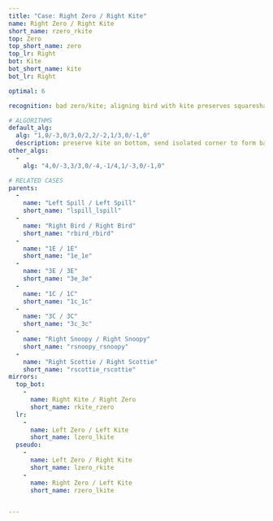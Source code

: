 ```yaml
---
title: "Case: Right Zero / Right Kite"
name: Right Zero / Right Kite
short_name: rzero_rkite
top: Zero
top_short_name: zero
top_lr: Right
bot: Kite
bot_short_name: kite
bot_lr: Right

optimal: 6

recognition: bad zero/kite; aligning bird with kite preserves squareshape

# ALGORITHMS
default_alg:
  alg: "1,0/-3,0/3,0/2,2/-2,1/3,0/-1,0"
  description: preserve kite on bottom, send isolated corner to form bad spill/spill
other_algs:
  -
    alg: "4,0/-3,3/3,0/-4,-1/4,1/-3,0/-1,0"

# RELATED CASES
parents:
  -
    name: "Left Spill / Left Spill"
    short_name: "lspill_lspill"
  -
    name: "Right Bird / Right Bird"
    short_name: "rbird_rbird"
  -
    name: "1E / 1E"
    short_name: "1e_1e"
  -
    name: "3E / 3E"
    short_name: "3e_3e"
  -
    name: "1C / 1C"
    short_name: "1c_1c"
  -
    name: "3C / 3C"
    short_name: "3c_3c"
  -
    name: "Right Snoopy / Right Snoopy"
    short_name: "rsnoopy_rsnoopy"
  -
    name: "Right Scottie / Right Scottie"
    short_name: "rscottie_rscottie"
mirrors:
  top_bot:
    -
      name: Right Kite / Right Zero
      short_name: rkite_rzero
  lr:
    -
      name: Left Zero / Left Kite
      short_name: lzero_lkite
  pseudo:
    -
      name: Left Zero / Right Kite
      short_name: lzero_rkite
    -
      name: Right Zero / Left Kite
      short_name: rzero_lkite


---
```


